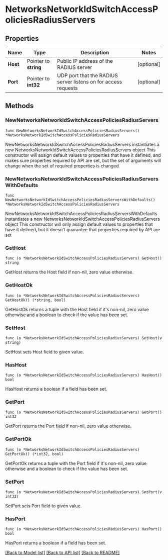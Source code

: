 # NetworksNetworkIdSwitchAccessPoliciesRadiusServers

## Properties

Name | Type | Description | Notes
------------ | ------------- | ------------- | -------------
**Host** | Pointer to **string** | Public IP address of the RADIUS server | [optional] 
**Port** | Pointer to **int32** | UDP port that the RADIUS server listens on for access requests | [optional] 

## Methods

### NewNetworksNetworkIdSwitchAccessPoliciesRadiusServers

`func NewNetworksNetworkIdSwitchAccessPoliciesRadiusServers() *NetworksNetworkIdSwitchAccessPoliciesRadiusServers`

NewNetworksNetworkIdSwitchAccessPoliciesRadiusServers instantiates a new NetworksNetworkIdSwitchAccessPoliciesRadiusServers object
This constructor will assign default values to properties that have it defined,
and makes sure properties required by API are set, but the set of arguments
will change when the set of required properties is changed

### NewNetworksNetworkIdSwitchAccessPoliciesRadiusServersWithDefaults

`func NewNetworksNetworkIdSwitchAccessPoliciesRadiusServersWithDefaults() *NetworksNetworkIdSwitchAccessPoliciesRadiusServers`

NewNetworksNetworkIdSwitchAccessPoliciesRadiusServersWithDefaults instantiates a new NetworksNetworkIdSwitchAccessPoliciesRadiusServers object
This constructor will only assign default values to properties that have it defined,
but it doesn't guarantee that properties required by API are set

### GetHost

`func (o *NetworksNetworkIdSwitchAccessPoliciesRadiusServers) GetHost() string`

GetHost returns the Host field if non-nil, zero value otherwise.

### GetHostOk

`func (o *NetworksNetworkIdSwitchAccessPoliciesRadiusServers) GetHostOk() (*string, bool)`

GetHostOk returns a tuple with the Host field if it's non-nil, zero value otherwise
and a boolean to check if the value has been set.

### SetHost

`func (o *NetworksNetworkIdSwitchAccessPoliciesRadiusServers) SetHost(v string)`

SetHost sets Host field to given value.

### HasHost

`func (o *NetworksNetworkIdSwitchAccessPoliciesRadiusServers) HasHost() bool`

HasHost returns a boolean if a field has been set.

### GetPort

`func (o *NetworksNetworkIdSwitchAccessPoliciesRadiusServers) GetPort() int32`

GetPort returns the Port field if non-nil, zero value otherwise.

### GetPortOk

`func (o *NetworksNetworkIdSwitchAccessPoliciesRadiusServers) GetPortOk() (*int32, bool)`

GetPortOk returns a tuple with the Port field if it's non-nil, zero value otherwise
and a boolean to check if the value has been set.

### SetPort

`func (o *NetworksNetworkIdSwitchAccessPoliciesRadiusServers) SetPort(v int32)`

SetPort sets Port field to given value.

### HasPort

`func (o *NetworksNetworkIdSwitchAccessPoliciesRadiusServers) HasPort() bool`

HasPort returns a boolean if a field has been set.


[[Back to Model list]](../README.md#documentation-for-models) [[Back to API list]](../README.md#documentation-for-api-endpoints) [[Back to README]](../README.md)


